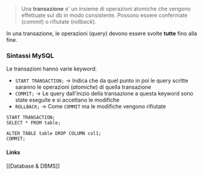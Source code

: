 >Una **transazione** e' un insieme di operazioni atomiche che vengono effettuate sul db in modo consistente. Possono essere confermate (*commit*) o rifiutate (*rollback*).

In una transazione, le operazioni (query) devono essere svolte **tutte** fino alla fine.

### Sintassi MySQL
Le transazioni hanno varie keyword:
- `START TRANSACTION;` -> Indica che da quel punto in poi le query scritte saranno le operazioni (*atomiche*) di quella transazione
- `COMMIT;` -> Le query dall'inizio della transazione a questa keyword sono state eseguite e si accettano le modifiche
- `ROLLBACK;` -> Come `COMMIT` ma le modifiche vengono rifiutate

```mysql
START TRANSACTION;
SELECT * FROM table;

ALTER TABLE table DROP COLUMN col1;
COMMIT;
```

#### Links
[[Database & DBMS]]